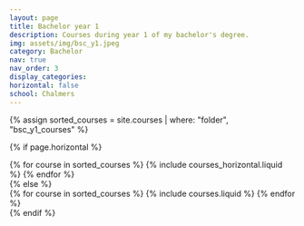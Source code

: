```yaml
---
layout: page
title: Bachelor year 1
description: Courses during year 1 of my bachelor's degree.
img: assets/img/bsc_y1.jpeg
category: Bachelor
nav: true
nav_order: 3
display_categories:
horizontal: false
school: Chalmers
---
```

<!-- markdownlint-disable MD033 -->

<div class="education">
<!-- Display projects without categories -->

{% assign sorted_courses = site.courses | where: "folder", "bsc_y1_courses" %}

  <!-- Generate cards for each project -->

{% if page.horizontal %}

  <div class="container">
    <div class="row row-cols-1 row-cols-md-2">
    {% for course in sorted_courses %}
      {% include courses_horizontal.liquid %}
    {% endfor %}
    </div>
  </div>
{% else %}
  <div class="row row-cols-1 row-cols-md-3">
    {% for course in sorted_courses %}
      {% include courses.liquid %}
    {% endfor %}
  </div>
{% endif %}
</div>
